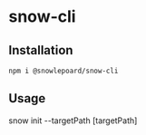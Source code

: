 # snow-cli

## Installation
```
npm i @snowlepoard/snow-cli
```

## Usage

snow init <projectName> --targetPath [targetPath]